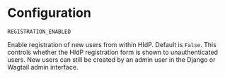 # Configuration

`REGISTRATION_ENABLED`

Enable registration of new users from within HIdP. Default is `False`. This controls whether the HIdP registration form is shown to unauthenticated users. New users can still be created by an admin
user in the Django or Wagtail admin interface.
